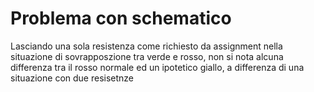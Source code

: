 # Problema con schematico 

Lasciando una sola resistenza come richiesto da assignment nella situazione di sovrapposzione tra verde e rosso, non si 
nota alcuna differenza tra il rosso normale ed un ipotetico giallo, a differenza di una situazione con due resisetnze 
